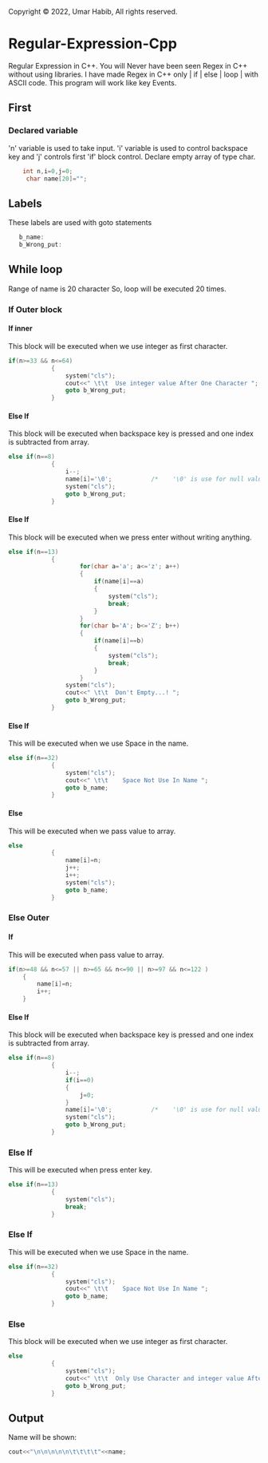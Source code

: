 Copyright © 2022, Umar Habib, All rights reserved.

# Regular-Expression-Cpp
Regular Expression in C++.  You will Never have been seen Regex in C++ without using libraries.  I have made Regex in C++ only | if | else | loop | with ASCII code.  This program will work like key Events.

## First
### Declared variable
'n' variable is used to take input.
'i' variable is used to control backspace key and 'j'  controls first 'if' block control. Declare empty array of type char.
```cpp
    int n,i=0,j=0;		
	 char name[20]="";
```
## Labels
These labels are used with goto statements
```cpp
   b_name:
   b_Wrong_put:
```
## While loop
Range of name is 20 character So, loop will be executed 20 times.

### If Outer block 


#### If inner 
This block will be executed when we use integer as first character.
```cpp
if(n>=33 && n<=64)
			{
				system("cls");
				cout<<" \t\t  Use integer value After One Character ";				
				goto b_Wrong_put;	
			}
```
#### Else If 
This block will be executed when backspace key is pressed and one index is subtracted from array.
```cpp
else if(n==8)
			{	
				i--;	
				name[i]='\0';           /*    '\0' is use for null value assign to any variable    */															
				system("cls");
				goto b_Wrong_put;
			}
```
#### Else If 
This block will be executed when we press enter without writing anything.
```cpp
else if(n==13)
			{				
					for(char a='a'; a<='z'; a++)
					{
						if(name[i]==a)
						{
							system("cls");
							break;
						}
					}									
					for(char b='A'; b<='Z'; b++)
					{
						if(name[i]==b)
						{
							system("cls");
							break;
						}							
					}
				system("cls");
				cout<<" \t\t  Don't Empty...! ";				
				goto b_Wrong_put;																											
			}
```
#### Else If 
This will be executed when we use Space in the name.
```cpp
else if(n==32)
			{
				system("cls");
				cout<<" \t\t    Space Not Use In Name ";
				goto b_name;
			}
```
#### Else 
This will be executed when we pass value to array.
```cpp
else						
			{				
				name[i]=n;
				j++;
				i++;
				system("cls");
				goto b_name;	
			}
```


### Else Outer 


#### If 
This will be executed when pass value to array.
```cpp
if(n>=48 && n<=57 || n>=65 && n<=90 || n>=97 && n<=122 )
	{
		name[i]=n;
		i++;
	}
```
#### Else If 
This block will be executed when backspace key is pressed and one index is subtracted from array.
```cpp
else if(n==8)
			{	
				i--;
				if(i==0)
				{
					j=0;	
				}					
				name[i]='\0';           /*    '\0' is use for null value assign to any variable    */															
				system("cls");
				goto b_Wrong_put;
			}
```
### Else If 
This will be executed when press enter key.
```cpp
else if(n==13)
			{	
				system("cls");					
				break;
			}
```
### Else If
This will be executed when we use Space in the name. 
```cpp
else if(n==32)
			{
				system("cls");
				cout<<" \t\t    Space Not Use In Name ";
				goto b_name;
			}
```
### Else
This block will be executed when we use integer as first character. 
```cpp
else
			{
				system("cls");
				cout<<" \t\t  Only Use Character and integer value After One Character ";
				goto b_Wrong_put;
			}
```

## Output
Name will be shown:
```cpp
cout<<"\n\n\n\n\n\t\t\t\t"<<name;
```
